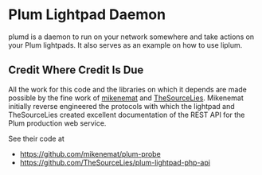 # Plum Lightpad Daemon

plumd is a daemon to run on your network somewhere and take actions on your Plum lightpads. It also serves as an example on how to use liplum.

## Credit Where Credit Is Due

All the work for this code and the libraries on which it depends are made possible by the fine work of [mikenemat](https://github.com/mikenemat) and [TheSourceLies](https://github.com/TheSourceLies). Mikenemat initially reverse engineered the protocols with which the lightpad and TheSourceLies created excellent documentation of the REST API for the Plum production web service.

See their code at
* https://github.com/mikenemat/plum-probe
* https://github.com/TheSourceLies/plum-lightpad-php-api
